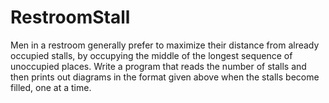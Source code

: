 # RestroomStall
Men in a restroom generally prefer to maximize their distance from already occupied stalls, by occupying the middle of the longest sequence of unoccupied places. Write a program that reads the number of stalls and then prints out diagrams in the format given above when the stalls become filled, one at a time.
